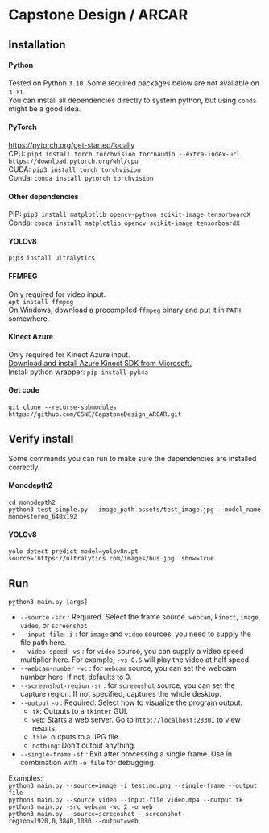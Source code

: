# Capstone Design / ARCAR

## Installation
#### Python
Tested on Python `3.10`. Some required packages below are not available on `3.11`.  
You can install all dependencies directly to system python, but using `conda` might be a good idea.
#### PyTorch
https://pytorch.org/get-started/locally  
CPU: `pip3 install torch torchvision torchaudio --extra-index-url https://download.pytorch.org/whl/cpu`  
CUDA: `pip3 install torch torchvision`  
Conda: `conda install pytorch torchvision`
#### Other dependencies
PIP: `pip3 install matplotlib opencv-python scikit-image tensorboardX`  
Conda: `conda install matplotlib opencv scikit-image tensorboardX`  
#### YOLOv8
`pip3 install ultralytics`
#### FFMPEG
Only required for video input.  
`apt install ffmpeg`  
On Windows, download a precompiled `ffmpeg` binary and put it in `PATH` somewhere.
#### Kinect Azure
Only required for Kinect Azure input.  
[Download and install Azure Kinect SDK from Microsoft.](https://github.com/microsoft/Azure-Kinect-Sensor-SDK/blob/develop/docs/usage.md)  
Install python wrapper: `pip install pyk4a`
#### Get code
`git clone --recurse-submodules https://github.com/CSNE/CapstoneDesign_ARCAR.git`

## Verify install
Some commands you can run to make sure the dependencies are installed correctly.
#### Monodepth2
`cd monodepth2`  
`python3 test_simple.py --image_path assets/test_image.jpg --model_name mono+stereo_640x192`

#### YOLOv8
`yolo detect predict model=yolov8n.pt source='https://ultralytics.com/images/bus.jpg' show=True`

## Run
`python3 main.py [args]`  
- `--source` `-src` : Required. Select the frame source. `webcam`, `kinect`, `image`, `video`, or `screenshot`  
- `--input-file` `-i` : for `image` and `video` sources, you need to supply the file path here.  
- `--video-speed` `-vs` : for `video` source, you can supply a video speed multiplier here. For example, `-vs 0.5` will play the video at half speed.  
- `--webcam-number` `-wc` : for `webcam` source, you can set the webcam number here. If not, defaults to 0.  
- `--screenshot-region` `-sr` : for `screenshot` source, you can set the capture region. If not specified, captures the whole desktop.  
- `--output` `-o` : Required. Select how to visualize the program output.  
    - `tk`: Outputs to a `tkinter` GUI.
    - `web`: Starts a web server. Go to `http://localhost:28301` to view results.
    - `file`: outputs to a JPG file.
    - `nothing`: Don't output anything.
- `--single-frame` `-sf` : Exit after processing a single frame. Use in combination with `-o file` for debugging.  

Examples:  
`python3 main.py --source=image -i testimg.png --single-frame --output file`  
`python3 main.py --source video --input-file video.mp4 --output tk`  
`python3 main.py -src webcam -wc 2 -o web`  
`python3 main.py --source=screenshot --screenshot-region=1920,0,3840,1080 --output=web`  
